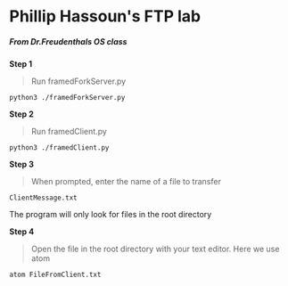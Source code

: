 # Phillip Hassoun's FTP lab
##### From Dr.Freudenthals OS class

**Step 1**
> Run framedForkServer.py
```
python3 ./framedForkServer.py
```

**Step 2**
>Run framedClient.py
```
python3 ./framedClient.py
```

**Step 3**
>When prompted, enter the name of a file to transfer
```
ClientMessage.txt
```
The program will only look for files in the root directory

**Step 4**
>Open the file in the root directory with your text editor. Here we use atom
```
atom FileFromClient.txt
```

